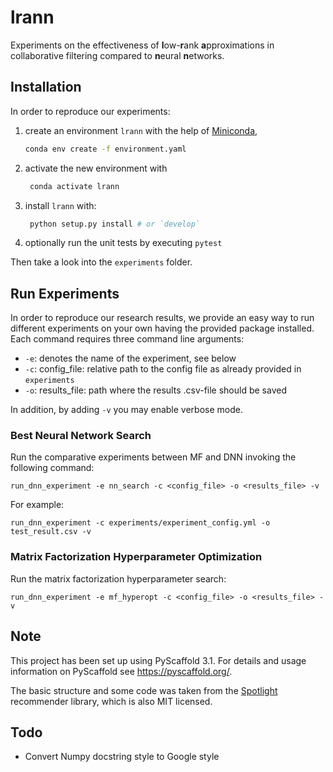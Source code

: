 # lrann

Experiments on the effectiveness of **l**ow-**r**ank **a**pproximations in collaborative filtering compared to **n**eural **n**etworks.


## Installation

In order to reproduce our experiments: 

1. create an environment `lrann` with the help of [Miniconda][],
   ```bash
   conda env create -f environment.yaml
   ```
2. activate the new environment with
   ```bash
    conda activate lrann
    ```
3. install `lrann` with:
   ```bash
    python setup.py install # or `develop`
    ```
4. optionally run the unit tests by executing `pytest`

Then take a look into the `experiments` folder.

## Run Experiments

In order to reproduce our research results, we provide an easy way to run different experiments on your own having the provided package installed. Each command requires three command line arguments:

* `-e`: denotes the name of the experiment, see below
* `-c`: config_file: relative path to the config file as already provided in `experiments`
* `-o`: results_file: path where the results .csv-file should be saved

In addition, by adding `-v` you may enable verbose mode.

### Best Neural Network Search
Run the comparative experiments between MF and DNN invoking the following command:

```
run_dnn_experiment -e nn_search -c <config_file> -o <results_file> -v
```

For example:

```
run_dnn_experiment -c experiments/experiment_config.yml -o test_result.csv -v
```

### Matrix Factorization Hyperparameter Optimization
Run the matrix factorization hyperparameter search:

```
run_dnn_experiment -e mf_hyperopt -c <config_file> -o <results_file> -v
```

## Note

This project has been set up using PyScaffold 3.1. For details and usage
information on PyScaffold see https://pyscaffold.org/.

The basic structure and some code was taken from the [Spotlight][] recommender library, which is also MIT licensed.

## Todo

* Convert Numpy docstring style to Google style

[Miniconda]: https://conda.io/en/latest/miniconda.html
[Spotlight]: https://github.com/maciejkula/spotlight
